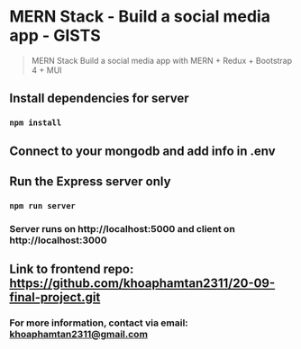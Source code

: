 # MERN Stack - Build a social media app - GISTS

> MERN Stack Build a social media app with MERN + Redux + Bootstrap 4 + MUI

## Install dependencies for server

### `npm install`

## Connect to your mongodb and add info in .env

## Run the Express server only

### `npm run server`

### Server runs on http://localhost:5000 and client on http://localhost:3000

## Link to frontend repo: https://github.com/khoaphamtan2311/20-09-final-project.git

### For more information, contact via email: khoaphamtan2311@gmail.com
